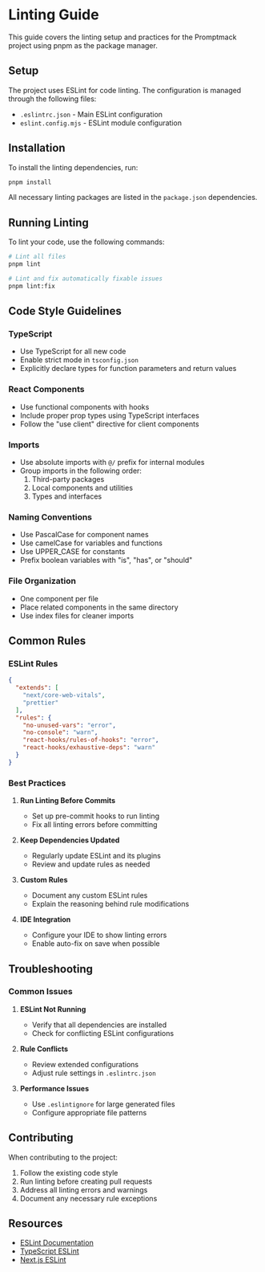 # Linting Guide

This guide covers the linting setup and practices for the Promptmack project using pnpm as the package manager.

## Setup

The project uses ESLint for code linting. The configuration is managed through the following files:
- `.eslintrc.json` - Main ESLint configuration
- `eslint.config.mjs` - ESLint module configuration

## Installation

To install the linting dependencies, run:

```bash
pnpm install
```

All necessary linting packages are listed in the `package.json` dependencies.

## Running Linting

To lint your code, use the following commands:

```bash
# Lint all files
pnpm lint

# Lint and fix automatically fixable issues
pnpm lint:fix
```

## Code Style Guidelines

### TypeScript

- Use TypeScript for all new code
- Enable strict mode in `tsconfig.json`
- Explicitly declare types for function parameters and return values

### React Components

- Use functional components with hooks
- Include proper prop types using TypeScript interfaces
- Follow the "use client" directive for client components

### Imports

- Use absolute imports with `@/` prefix for internal modules
- Group imports in the following order:
  1. Third-party packages
  2. Local components and utilities
  3. Types and interfaces

### Naming Conventions

- Use PascalCase for component names
- Use camelCase for variables and functions
- Use UPPER_CASE for constants
- Prefix boolean variables with "is", "has", or "should"

### File Organization

- One component per file
- Place related components in the same directory
- Use index files for cleaner imports

## Common Rules

### ESLint Rules

```json
{
  "extends": [
    "next/core-web-vitals",
    "prettier"
  ],
  "rules": {
    "no-unused-vars": "error",
    "no-console": "warn",
    "react-hooks/rules-of-hooks": "error",
    "react-hooks/exhaustive-deps": "warn"
  }
}
```

### Best Practices

1. **Run Linting Before Commits**
   - Set up pre-commit hooks to run linting
   - Fix all linting errors before committing

2. **Keep Dependencies Updated**
   - Regularly update ESLint and its plugins
   - Review and update rules as needed

3. **Custom Rules**
   - Document any custom ESLint rules
   - Explain the reasoning behind rule modifications

4. **IDE Integration**
   - Configure your IDE to show linting errors
   - Enable auto-fix on save when possible

## Troubleshooting

### Common Issues

1. **ESLint Not Running**
   - Verify that all dependencies are installed
   - Check for conflicting ESLint configurations

2. **Rule Conflicts**
   - Review extended configurations
   - Adjust rule settings in `.eslintrc.json`

3. **Performance Issues**
   - Use `.eslintignore` for large generated files
   - Configure appropriate file patterns

## Contributing

When contributing to the project:

1. Follow the existing code style
2. Run linting before creating pull requests
3. Address all linting errors and warnings
4. Document any necessary rule exceptions

## Resources

- [ESLint Documentation](https://eslint.org/docs/latest/)
- [TypeScript ESLint](https://typescript-eslint.io/)
- [Next.js ESLint](https://nextjs.org/docs/basic-features/eslint)